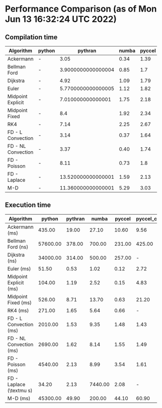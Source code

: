 # Performance Comparison (as of Mon Jun 13 16:32:24 UTC 2022)
## Compilation time
Algorithm                 | python                    | pythran                   | numba                     | pyccel                    | pyccel_c                 
------------------------- | ------------------------- | ------------------------- | ------------------------- | ------------------------- | -------------------------
Ackermann                 | -                         | 3.05                      | 0.34                      | 1.39                      | 1.1600000000000001       
Bellman Ford              | -                         | 3.9000000000000004        | 0.85                      | 1.7                       | 1.66                     
Dijkstra                  | -                         | 4.92                      | 1.09                      | 1.79                      | -                        
Euler                     | -                         | 5.7700000000000005        | 1.12                      | 1.82                      | 1.64                     
Midpoint Explicit         | -                         | 7.010000000000001         | 1.75                      | 2.18                      | 2.0300000000000002       
Midpoint Fixed            | -                         | 8.4                       | 1.92                      | 2.34                      | 2.0                      
RK4                       | -                         | 7.14                      | 2.25                      | 2.67                      | -                        
FD - L Convection         | -                         | 3.14                      | 0.37                      | 1.64                      | 1.63                     
FD - NL Convection        | -                         | 3.37                      | 0.40                      | 1.74                      | 1.79                     
FD - Poisson              | -                         | 8.11                      | 0.73                      | 1.8                       | 1.64                     
FD - Laplace              | -                         | 13.520000000000001        | 1.59                      | 2.13                      | -                        
M-D                       | -                         | 11.360000000000001        | 5.29                      | 3.03                      | 2.43                     
## Execution time
Algorithm                 | python                    | pythran                   | numba                     | pyccel                    | pyccel_c                 
------------------------- | ------------------------- | ------------------------- | ------------------------- | ------------------------- | -------------------------
Ackermann (ms)            | 435.00                    | 19.00                     | 27.10                     | 10.60                     | 9.56                     
Bellman Ford (ns)         | 57600.00                  | 378.00                    | 700.00                    | 231.00                    | 425.00                   
Dijkstra (ns)             | 34000.00                  | 314.00                    | 500.00                    | 257.00                    | -                        
Euler (ms)                | 51.50                     | 0.53                      | 1.02                      | 0.12                      | 2.72                     
Midpoint Explicit (ms)    | 104.00                    | 1.19                      | 2.52                      | 0.15                      | 4.83                     
Midpoint Fixed (ms)       | 526.00                    | 8.71                      | 13.70                     | 0.63                      | 21.20                    
RK4 (ms)                  | 271.00                    | 1.65                      | 5.64                      | 0.66                      | -                        
FD - L Convection (ms)    | 2010.00                   | 1.53                      | 9.35                      | 1.48                      | 1.43                     
FD - NL Convection (ms)   | 2690.00                   | 1.62                      | 8.14                      | 1.55                      | 1.49                     
FD - Poisson (ms)         | 4540.00                   | 2.13                      | 8.99                      | 3.54                      | 1.61                     
FD - Laplace (\textmu s)  | 34.20                     | 2.13                      | 7440.00                   | 2.08                      | -                        
M-D (ms)                  | 45300.00                  | 49.90                     | 200.00                    | 44.10                     | 60.90                    
